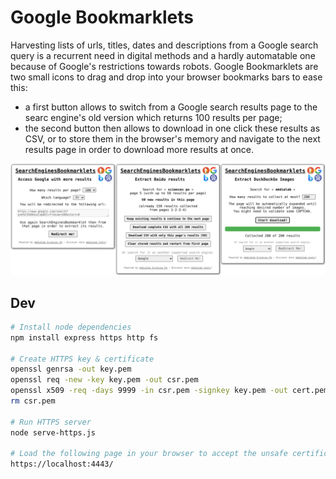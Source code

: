 # Google Bookmarklets

Harvesting lists of urls, titles, dates and descriptions from a Google search query is a recurrent need in digital methods and a hardly automatable one because of Google's restrictions towards robots.
Google Bookmarklets are two small icons to drag and drop into your browser bookmarks bars to ease this:
- a first button allows to switch from a Google search results page to the searc engine's old version which returns 100 results per page;
- the second button then allows to download in one click these results as CSV, or to store them in the browser's memory and navigate to the next results page in order to download more results at once.

<img src="images/bookmarklets.png"/>

## Dev

```bash
# Install node dependencies
npm install express https http fs

# Create HTTPS key & certificate 
openssl genrsa -out key.pem
openssl req -new -key key.pem -out csr.pem
openssl x509 -req -days 9999 -in csr.pem -signkey key.pem -out cert.pem
rm csr.pem

# Run HTTPS server
node serve-https.js

# Load the following page in your browser to accept the unsafe certificate first
https://localhost:4443/
```
